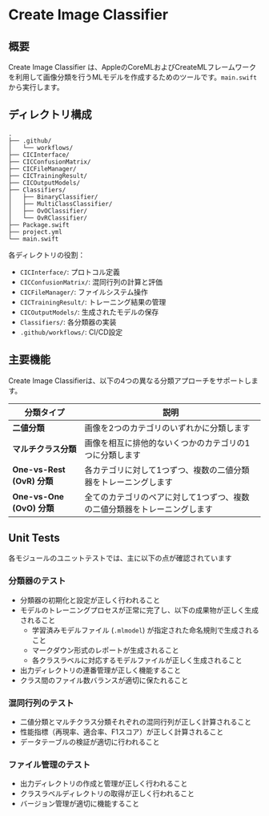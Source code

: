 # Create Image Classifier

## 概要

Create Image Classifier は、AppleのCoreMLおよびCreateMLフレームワークを利用して画像分類を行うMLモデルを作成するためのツールです。`main.swift`から実行します。

## ディレクトリ構成

```
.
├── .github/
│   └── workflows/
├── CICInterface/
├── CICConfusionMatrix/
├── CICFileManager/
├── CICTrainingResult/
├── CICOutputModels/
├── Classifiers/
│   ├── BinaryClassifier/
│   ├── MultiClassClassifier/
│   ├── OvOClassifier/
│   └── OvRClassifier/
├── Package.swift
├── project.yml
└── main.swift
```

各ディレクトリの役割：

* `CICInterface/`: プロトコル定義
* `CICConfusionMatrix/`: 混同行列の計算と評価
* `CICFileManager/`: ファイルシステム操作
* `CICTrainingResult/`: トレーニング結果の管理
* `CICOutputModels/`: 生成されたモデルの保存
* `Classifiers/`: 各分類器の実装
* `.github/workflows/`: CI/CD設定

## 主要機能

Create Image Classifierは、以下の4つの異なる分類アプローチをサポートします。

| 分類タイプ                  | 説明                                                                 |
| --------------------------- | -------------------------------------------------------------------- |
| **二値分類**                | 画像を2つのカテゴリのいずれかに分類します                            |
| **マルチクラス分類**          | 画像を相互に排他的ないくつかのカテゴリの1つに分類します                |
| **One-vs-Rest (OvR) 分類** | 各カテゴリに対して1つずつ、複数の二値分類器をトレーニングします        |
| **One-vs-One (OvO) 分類**  | 全てのカテゴリのペアに対して1つずつ、複数の二値分類器をトレーニングします |

## Unit Tests

各モジュールのユニットテストでは、主に以下の点が確認されています

### 分類器のテスト
* 分類器の初期化と設定が正しく行われること
* モデルのトレーニングプロセスが正常に完了し、以下の成果物が正しく生成されること
  * 学習済みモデルファイル (`.mlmodel`) が指定された命名規則で生成されること
  * マークダウン形式のレポートが生成されること
  * 各クラスラベルに対応するモデルファイルが正しく生成されること
* 出力ディレクトリの連番管理が正しく機能すること
* クラス間のファイル数バランスが適切に保たれること

### 混同行列のテスト
* 二値分類とマルチクラス分類それぞれの混同行列が正しく計算されること
* 性能指標（再現率、適合率、F1スコア）が正しく計算されること
* データテーブルの検証が適切に行われること

### ファイル管理のテスト
* 出力ディレクトリの作成と管理が正しく行われること
* クラスラベルディレクトリの取得が正しく行われること
* バージョン管理が適切に機能すること